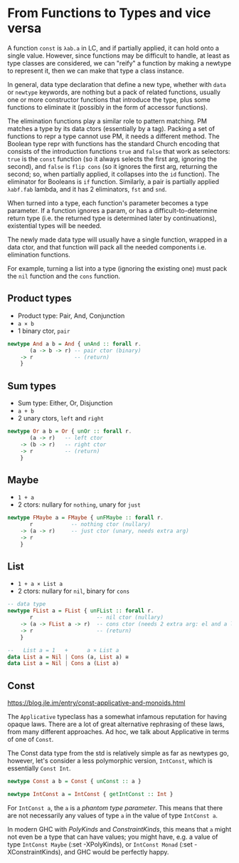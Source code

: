 # From Functions to Types and vice versa


A function `const` is `λab.a` in LC, and if partially applied, it can hold onto a single value. However, since functions may be difficult to handle, at least as type classes are considered, we can "reify" a function by making a newtype to represent it, then we can make that type a class instance.

In general, data type declaration that define a new type, whether with `data` or `newtype` keywords, are nothing but a pack of related functions, usually one or more constructor functions that introduce the type, plus some functions to eliminate it (possibly in the form of accessor functions).

The elimination functions play a similar role to pattern matching. PM matches a type by its data ctors (essentially by a tag). Packing a set of functions to repr a type cannot use PM, it needs a different method. The Boolean type repr with functions has the standard Church encoding that consists of the introduction functions `true` and `false` that work as selectors: `true` is the `const` function (so it always selects the first arg, ignoring the second), and `false` is `flip cons` (so it ignores the first arg, returning the second; so, when partially applied, it collapses into the `id` function). The eliminator for Booleans is `if` function. Similarly, a pair is partially applied `λabf.fab` lambda, and it has 2 eliminators, `fst` and `snd`.

When turned into a type, each function's parameter becomes a type parameter. If a function ignores a param, or has a difficult-to-determine return type (i.e. the returned type is determined later by continuations), existential types will be needed.

The newly made data type will usually have a single function, wrapped in a data ctor, and that function will pack all the needed components i.e. elimination functions.

For example, turning a list into a type (ignoring the existing one) must pack the `nil` function and the `cons` function.


## Product types

- Product type: Pair, And, Conjunction
- `a × b`
- 1 binary ctor, `pair`

```hs
newtype And a b = And { unAnd :: forall r. 
       (a -> b -> r) -- pair ctor (binary)
    -> r             -- (return)
    }
```

## Sum types

- Sum type: Either, Or, Disjunction
- `a + b`
- 2 unary ctors, `left` and `right`

```hs
newtype Or a b = Or { unOr :: forall r.
       (a -> r)   -- left ctor
    -> (b -> r)   -- right ctor
    -> r          -- (return)
    }
```

## Maybe

- `1 + a`
- 2 ctors: nullary for `nothing`, unary for `just`

```hs
newtype FMaybe a = FMaybe { unFMaybe :: forall r. 
       r            -- nothing ctor (nullary)
    -> (a -> r)     -- just ctor (unary, needs extra arg)
    -> r
    }
```

## List

- `1 + a × List a`
- 2 ctors: nullary for `nil`, binary for `cons`

```hs
-- data type
newtype FList a = FList { unFList :: forall r. 
       r                    -- nil ctor (nullary)
    -> (a -> FList a -> r)  -- cons ctor (needs 2 extra arg: el and a list)
    -> r                    -- (return)
    }

--   List a = 1   +      a × List a
data List a = Nil | Cons (a, List a) ≅
data List a = Nil | Cons a (List a)
```



## Const

https://blog.jle.im/entry/const-applicative-and-monoids.html

The `Applicative` typeclass has a somewhat infamous reputation for having opaque laws. There are a lot of great alternative rephrasing of these laws, from many different approaches. Ad hoc, we talk about Applicative in terms of one of `Const`.

The Const data type from the std is relatively simple as far as newtypes go, however, let's consider a less polymorphic version, `IntConst`, which is essentially `Const Int`.

```hs
newtype Const a b = Const { unConst :: a }

newtype IntConst a = IntConst { getIntConst :: Int }
```

For `IntConst a`, the `a` is a *phantom type parameter*. This means that there are not necessarily any values of type `a` in the value of type `IntConst a`.

In modern GHC with *PolyKinds* and *ConstraintKinds*, this means that `a` might not even be a type that can have values; you might have, e.g. a value of type `IntConst Maybe` (:set -XPolyKinds), or `IntConst Monad` (:set -XConstraintKinds), and GHC would be perfectly happy.
